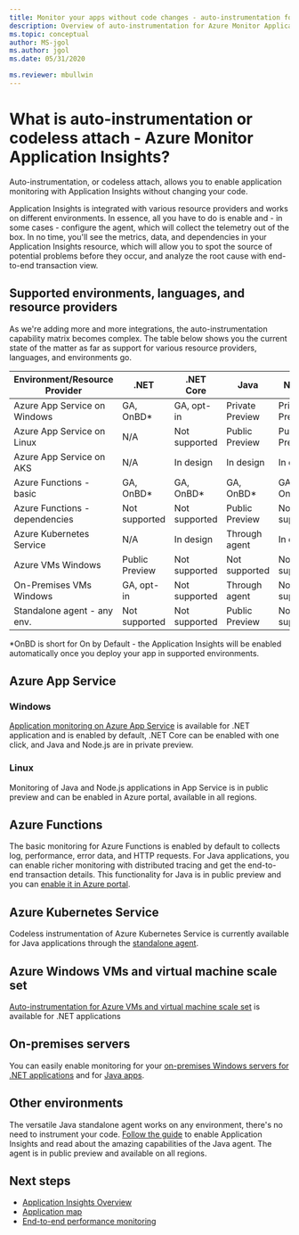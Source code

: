 ```yaml
---
title: Monitor your apps without code changes - auto-instrumentation for Azure Monitor Application Insights | Microsoft Docs
description: Overview of auto-instrumentation for Azure Monitor Application Insights - codeless application performance management
ms.topic: conceptual
author: MS-jgol
ms.author: jgol
ms.date: 05/31/2020

ms.reviewer: mbullwin
---
```


# What is auto-instrumentation or codeless attach - Azure Monitor Application Insights?

Auto-instrumentation, or codeless attach, allows you to enable application monitoring with Application Insights without changing your code.  

Application Insights is integrated with various resource providers and works on different environments. In essence, all you have to do is enable and - in some cases - configure the agent, which will collect the telemetry out of the box. In no time, you'll see the metrics, data, and dependencies in your Application Insights resource, which will allow you to spot the source of potential problems before they occur, and analyze the root cause with end-to-end transaction view.

## Supported environments, languages, and resource providers

As we're adding more and more integrations, the auto-instrumentation capability matrix becomes complex. The table below shows you the current state of the matter as far as support for various resource providers, languages, and environments go.

|Environment/Resource Provider | .NET            | .NET Core       | Java            | Node.js         |
|------------------------------|-----------------|-----------------|-----------------|-----------------|
|Azure App Service on Windows  | GA, OnBD*       | GA, opt-in      | Private Preview | Private Preview |
|Azure App Service on Linux    | N/A             | Not supported   | Public Preview  | Public Preview  |
|Azure App Service on AKS      | N/A             | In design       | In design       | In design       |
|Azure Functions - basic       | GA, OnBD*       | GA, OnBD*       | GA, OnBD*       | GA, OnBD*       |
|Azure Functions - dependencies| Not supported   | Not supported   | Public Preview  | Not supported   |
|Azure Kubernetes Service      | N/A             | In design       | Through agent   | In design       |
|Azure VMs Windows             | Public Preview  | Not supported   | Not supported   | Not supported   |
|On-Premises VMs Windows       | GA, opt-in      | Not supported   | Through agent   | Not supported   |
|Standalone agent - any env.   | Not supported   | Not supported   | Public Preview  | Not supported   |

*OnBD is short for On by Default - the Application Insights will be enabled automatically once you deploy your app in supported environments. 

## Azure App Service

### Windows

[Application monitoring on Azure App Service](https://docs.microsoft.com/azure/azure-monitor/app/azure-web-apps?tabs=net) is available for .NET application and is enabled by default, .NET Core can be enabled with one click, and Java and Node.js are in private preview.

### Linux 

Monitoring of Java and Node.js applications in App Service is in public preview and can be enabled in Azure portal, available in all regions.

## Azure Functions

The basic monitoring for Azure Functions is enabled by default to collects log, performance, error data, and HTTP requests. For Java applications, you can enable richer monitoring with distributed tracing and get the end-to-end transaction details. This functionality for Java is in public preview and you can [enable it in Azure portal](https://docs.microsoft.com/azure/azure-monitor/app/monitor-functions).

## Azure Kubernetes Service

Codeless instrumentation of Azure Kubernetes Service is currently available for Java applications through the [standalone agent](https://docs.microsoft.com/azure/azure-monitor/app/java-in-process-agent). 

## Azure Windows VMs and virtual machine scale set

[Auto-instrumentation for Azure VMs and virtual machine scale set](https://docs.microsoft.com/azure/azure-monitor/app/azure-vm-vmss-apps) is available for .NET applications 

## On-premises servers
You can easily enable monitoring for your [on-premises Windows servers for .NET applications](https://docs.microsoft.com/azure/azure-monitor/app/status-monitor-v2-overview) and for [Java apps](https://docs.microsoft.com/azure/azure-monitor/app/java-in-process-agent).

## Other environments
The versatile Java standalone agent works on any environment, there's no need to instrument your code. [Follow the guide](https://docs.microsoft.com/azure/azure-monitor/app/java-in-process-agent) to enable Application Insights and read about the amazing capabilities of the Java agent. The agent is in public preview and available on all regions. 

## Next steps

* [Application Insights Overview](https://docs.microsoft.com/azure/azure-monitor/app/app-insights-overview)
* [Application map](./../../azure-monitor/app/app-map.md)
* [End-to-end performance monitoring](./../../azure-monitor/learn/tutorial-performance.md)
